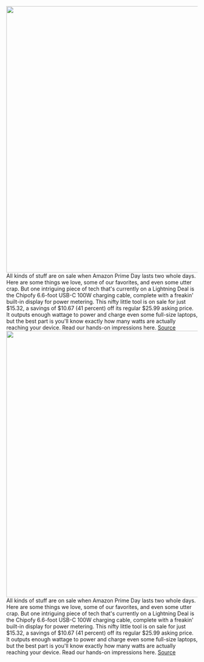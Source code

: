 <img src='https://cdn.vox-cdn.com/thumbor/THMmuUB4bRdlUxnf-g6nPdIwqkU=/0x0:3377x2432/1200x800/filters:focal(1419x946:1959x1486)/cdn.vox-cdn.com/uploads/chorus_image/image/71109114/sean_hollister_20220128_143844.0.jpg' width='700px' /><br/>
All kinds of stuff are on sale when Amazon Prime Day lasts two whole days. Here are some things we love, some of our favorites, and even some utter crap. But one intriguing piece of tech that's currently on a Lightning Deal is the Chipofy 6.6-foot USB-C 100W charging cable, complete with a freakin' built-in display for power metering. This nifty little tool is on sale for just $15.32, a savings of $10.67 (41 percent) off its regular $25.99 asking price. It outputs enough wattage to power and charge even some full-size laptops, but the best part is you'll know exactly how many watts are actually reaching your device. Read our hands-on impressions here.
<a href='https://www.theverge.com/2022/7/13/23209197/chipofy-usb-c-power-display-laptop-charging-cable-100w-amazon-prime-day-deal-sale'> Source <a/><img src='https://cdn.vox-cdn.com/thumbor/THMmuUB4bRdlUxnf-g6nPdIwqkU=/0x0:3377x2432/1200x800/filters:focal(1419x946:1959x1486)/cdn.vox-cdn.com/uploads/chorus_image/image/71109114/sean_hollister_20220128_143844.0.jpg' width='700px' /><br/>
All kinds of stuff are on sale when Amazon Prime Day lasts two whole days. Here are some things we love, some of our favorites, and even some utter crap. But one intriguing piece of tech that's currently on a Lightning Deal is the Chipofy 6.6-foot USB-C 100W charging cable, complete with a freakin' built-in display for power metering. This nifty little tool is on sale for just $15.32, a savings of $10.67 (41 percent) off its regular $25.99 asking price. It outputs enough wattage to power and charge even some full-size laptops, but the best part is you'll know exactly how many watts are actually reaching your device. Read our hands-on impressions here.
<a href='https://www.theverge.com/2022/7/13/23209197/chipofy-usb-c-power-display-laptop-charging-cable-100w-amazon-prime-day-deal-sale'> Source <a/>